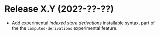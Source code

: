 # Release X.Y (202?-??-??)

* Add experimental *indexed store derivations* installable syntax, part of the
  the `computed-derivations` experimental feature.
